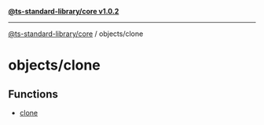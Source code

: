 [**@ts-standard-library/core v1.0.2**](../../README.md)

***

[@ts-standard-library/core](../../modules.md) / objects/clone

# objects/clone

## Functions

- [clone](functions/clone.md)
